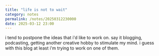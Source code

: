 ```yaml
---
title: "life is not to wait"
category: notes
permalink: /notes/20250312230000
date: 2025-03-12 23:00
---
```


i tend to postpone the ideas that i'd like to work on. say it blogging, podcasting, getting another creative hobby to stimulate my mind. i guess with this blog at least i'm trying to work on one of them. 
